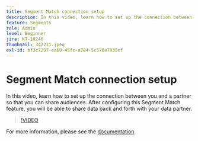 ```yaml
---
title: Segment Match connection setup
description: In this video, learn how to set up the connection between you and a partner so that you can share audiences. After configuring this Segment Match feature, you … (Descriptions should be between 60 and 160 characters)
feature: Segments
role: Admin
level: Beginner
jira: KT-10246
thumbnail: 342211.jpeg
exl-id: bf3c7297-ea60-45fc-a784-5c576e7935cf
---
```

# Segment Match connection setup

In this video, learn how to set up the connection between you and a partner so that you can share audiences. After configuring this Segment Match feature, you will be able to share data back and forth with your data partner.

>[!VIDEO](https://video.tv.adobe.com/v/342211/?quality=12&learn=on)

For more information, please see the [documentation](https://experienceleague.adobe.com/docs/experience-platform/segmentation/ui/segment-match/overview.html?lang=en).
